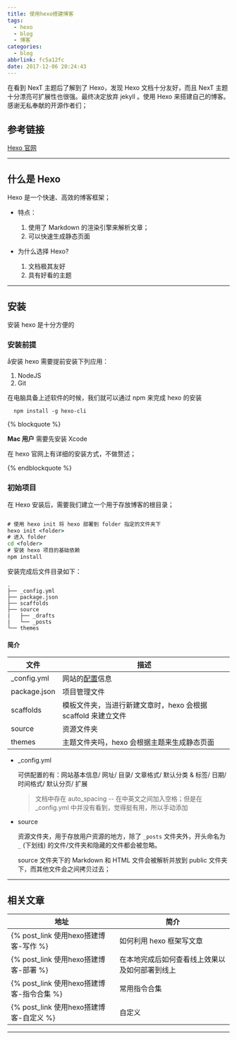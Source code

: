 ```yaml
---
title: 使用hexo搭建博客
tags:
  - hexo
  - blog
  - 博客
categories:
  - blog
abbrlink: fc5a12fc
date: 2017-12-06 20:24:43
---
```



在看到 NexT 主题后了解到了 Hexo，发现 Hexo 文档十分友好，而且 NexT 主题十分漂亮可扩展性也很强。最终决定放弃 jekyll 。使用 Hexo 来搭建自己的博客。感谢无私奉献的开源作者们；

<!-- more -->

## 参考链接

[Hexo 官网](https://hexo.io/zh-cn/docs/index.html)

******

## 什么是 Hexo

Hexo 是一个快速、高效的博客框架；

- 特点：
  1. 使用了 Markdown 的渲染引擎来解析文章；
  2. 可以快速生成静态页面

- 为什么选择 Hexo?
  1. 文档极其友好
  2. 具有好看的主题

******

## 安装

安装 hexo 是十分方便的

### 安装前提

å安装 hexo 需要提前安装下列应用：

1. NodeJS
2. Git

在电脑具备上述软件的时候，我们就可以通过 npm 来完成 hexo 的安装

```shell shell
  npm install -g hexo-cli
```

{% blockquote %}

**Mac 用户** 需要先安装 Xcode

在 hexo 官网上有详细的安装方式，不做赘述；

{% endblockquote %}

### 初始项目

在 Hexo 安装后，需要我们建立一个用于存放博客的根目录；

```cmd shell

# 使用 hexo init 将 hexo 部署到 folder 指定的文件夹下
hexo init <folder>
# 进入 folder
cd <folder>
# 安装 hexo 项目的基础依赖
npm install

```

安装完成后文件目录如下：

```tree
.
├── _config.yml
├── package.json
├── scaffolds
├── source
|   ├── _drafts
|   └── _posts
└── themes
```

#### 简介

文件 | 描述
---|---
_config.yml | 网站的[配置](https://hexo.io/zh-cn/docs/configuration.html)信息
package.json | 项目管理文件
scaffolds | 模板文件夹，当进行新建文章时，hexo 会根据 scaffold 来建立文件
source | 资源文件夹
themes | 主题文件夹吗，hexo 会根据主题来生成静态页面

- _config.yml

  可供配置的有：网站基本信息/ 网址/ 目录/ 文章格式/ 默认分类 & 标签/ 日期/时间格式/ 默认分页/ 扩展

  > 文档中存在 auto_spacing -- 在中英文之间加入空格；但是在 _config.yml 中并没有看到，觉得挺有用，所以手动添加

- source

  资源文件夹，用于存放用户资源的地方，除了 `_posts` 文件夹外，开头命名为 `_` (下划线) 的文件/文件夹和隐藏的文件都会被忽略。

  source 文件夹下的 Markdown 和 HTML 文件会被解析并放到 public 文件夹下，而其他文件会之间拷贝过去；

******

## 相关文章

地址 | 简介
---|---
{% post_link 使用hexo搭建博客-写作 %} | 如何利用 hexo 框架写文章
{% post_link 使用hexo搭建博客-部署 %} | 在本地完成后如何查看线上效果以及如何部署到线上
{% post_link 使用hexo搭建博客-指令合集 %} | 常用指令合集
{% post_link 使用hexo搭建博客-自定义 %} | 自定义

<!-- 
地址  简介
{% post_link 使用hexo搭建博客-写作 %}  如何利用 hexo 框架写文章
{% post_link 使用hexo搭建博客-部署 %}  在本地完成后如何查看线上效果以及如何部署到线上
{% post_link 使用hexo搭建博客-指令合集 %}  常用指令合集
 -->

******
